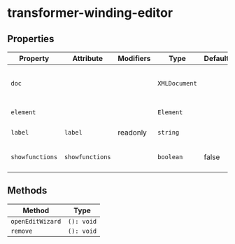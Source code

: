 # transformer-winding-editor

## Properties

| Property        | Attribute       | Modifiers | Type          | Default | Description                                      |
|-----------------|-----------------|-----------|---------------|---------|--------------------------------------------------|
| `doc`           |                 |           | `XMLDocument` |         | The document being edited as provided to editor by [[`Zeroline`]]. |
| `element`       |                 |           | `Element`     |         | SCL element TransformerWinding                   |
| `label`         | `label`         | readonly  | `string`      |         | TransformerWinding name attribute                |
| `showfunctions` | `showfunctions` |           | `boolean`     | false   | Whether `EqFunction` elements are rendered       |

## Methods

| Method           | Type       |
|------------------|------------|
| `openEditWizard` | `(): void` |
| `remove`         | `(): void` |
